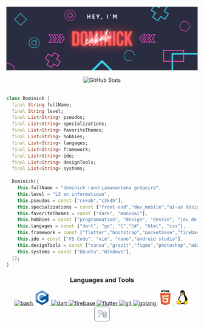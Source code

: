 <p align="center" >
<img src="assets/header.png">
</p>
 <div>
<p align="center">
    <img src="https://github-readme-streak-stats.herokuapp.com?user=c3k4ah&theme=leafy&date_format=j%20M%5B%20Y%5D&ring=047884&sideNums=06ACBD&dates=06ACBD&currStreakNum=08E8FF&currStreakLabel=08E8FF&background=ffffff00&hide_border=true" alt="GitHub Stats" /> <br/><br/>
  </p>
</div>

```dart
class Dominick {
  final String fullName;
  final String level;
  final List<String> pseudos;
  final List<String> specializations;
  final List<String> favoriteThemes;
  final List<String> hobbies;
  final List<String> langages;
  final List<String> framework;
  final List<String> ide;
  final List<String> designTools;
  final List<String> systems;

  Dominick({
    this.fullName = "dominick randriamanantena grégoire",
    this.level = "L3 en informatique",
    this.pseudos = const ["cekah","c3k4h"],
    this.specializations = const ["front-end","dev_mobile","ui-ux design"],
    this.favoriteThemes = const ["dark", "monokai"],
    this.hobbies = const ["programmation", "design", "dessin", "jeu de reflexion"],
    this.langages = const ["dart", "go", "C","C#", "html", "css"],
    this.framework = const ["flutter","bootstrap","pocketbase","firebase"],
    this.ide = const ["VS Code", "vim", "nano","android studio"],
    this.designTools = const ["canva","gravit","figma","photoshop","adobe XD"],
    this.systems = const ["Ubuntu","Windows"],
  });
}
```

<h3 align="center">Languages and Tools</h3>

<p align="center">  
<a href="https://www.gnu.org/software/bash/" target="_blank"> 
<img src="https://www.vectorlogo.zone/logos/gnu_bash/gnu_bash-icon.svg" alt="bash" width="40" height="40"/> </a>
 <a href="https://www.cprogramming.com/" target="_blank"> 
 <img src="https://raw.githubusercontent.com/devicons/devicon/master/icons/c/c-original.svg" alt="c" width="40" height="40"/> </a>
 <a href="https://dart.dev" target="_blank"> <img src="https://www.vectorlogo.zone/logos/dartlang/dartlang-icon.svg" alt="dart" width="40" height="40"/> </a>
<a href="https://firebase.google.com/" target="_blank"> 
<img src="https://www.vectorlogo.zone/logos/firebase/firebase-icon.svg" alt="firebase" width="40" height="40"/> </a>
<a href="https://flutter.dev" target="_blank">
 <img src="https://www.vectorlogo.zone/logos/flutterio/flutterio-icon.svg" alt="flutter" width="40" height="40"/> </a>
<a href="https://git-scm.com/" target="_blank"> 
<img src="https://www.vectorlogo.zone/logos/git-scm/git-scm-icon.svg" alt="git" width="40" height="40"/> </a>
 <a href="https://go.dev/" target="_blank"> 
 <img src="https://www.vectorlogo.zone/logos/golang/golang-official.svg" alt="golang" width="70" height="40"/> </a> 
 <a href="https://www.w3.org/html/" target="_blank"> 
 <img src="https://raw.githubusercontent.com/devicons/devicon/master/icons/html5/html5-original-wordmark.svg" alt="html5" width="40" height="40"/> 
 </a> <a href="https://www.linux.org/" target="_blank"> 
 <img src="https://raw.githubusercontent.com/devicons/devicon/master/icons/linux/linux-original.svg" alt="linux" width="40" height="40"/> </a> 
<a href="https://www.photoshop.com/en" target="_blank"> 
<img src="https://raw.githubusercontent.com/devicons/devicon/master/icons/photoshop/photoshop-line.svg" alt="photoshop" width="40" height="40"/> </a> 


